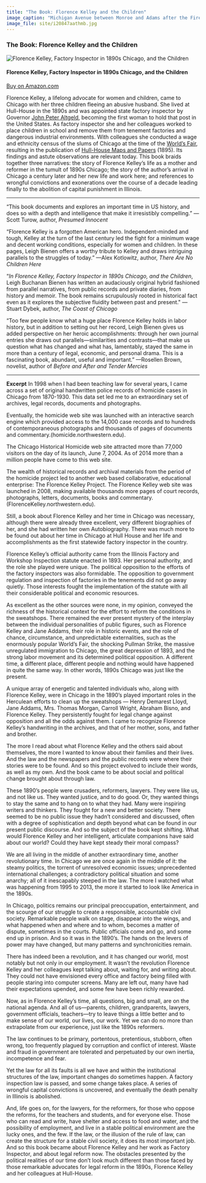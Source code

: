 ```yaml
---
title: "The Book: Florence Kelley and the Children"
image_caption: "Michigan Avenue between Monroe and Adams after the Fire of 1871."
image_file: site/i20847aathmb.jpg
---
```


### The Book: Florence Kelley and the Children

![Florence Kelley, Factory Inspector in 1890s Chicago, and the Children]()

#### Florence Kelley, Factory Inspector in 1890s Chicago, and the Children 
	
[Buy on Amazon.com](https://www.amazon.com/Florence-Kelley-Children-Factory-Inspector/dp/0692291180)

Florence Kelley, a lifelong advocate for women and children, came to Chicago with her three children fleeing an abusive husband. She lived at Hull-House in the 1890s and was appointed state factory inspector by Governor [John Peter Altgeld](/historical/altgeld), becoming the first woman to hold that post in the United States. As factory inspector she and her colleagues worked to place children in school and remove them from tenement factories and dangerous industrial environments. With colleagues she conducted a wage and ethnicity census of the slums of Chicago at the time of the [World’s Fair](/historical/expo/), resulting in the publication of [Hull-House Maps and Papers](/historical/hullhouse/) (1895). Its findings and astute observations are relevant today. This book braids together three narratives: the story of Florence Kelley’s life as a mother and reformer in the tumult of 1890s Chicago; the story of the author’s arrival in Chicago a century later and her new life and work here; and references to wrongful convictions and exonerations over the course of a decade leading finally to the abolition of capital punishment in Illinois.

-----------
“This book documents and explores an important time in US history, and does so with a depth and intelligence that make it irresistibly compelling.” 
—Scott Turow, author, *Presumed Innocent*

“Florence Kelley is a forgotten American hero. Independent-minded and tough, Kelley at the turn of the last century led the fight for a minimum wage and decent working conditions, especially for women and children. In these pages, Leigh Bienen offers a worthy tribute to Kelley and draws intriguing parallels to the struggles of today.” 
—Alex Kotlowitz, author, *There Are No Children Here* 

“*In Florence Kelley, Factory Inspector in 1890s Chicago, and the Children*, Leigh Buchanan Bienen has written an audaciously original hybrid fashioned from parallel narratives, from public records and private diaries, from history and memoir. The book remains scrupulously rooted in historical fact even as it explores the subjective fluidity between past and present." 
—Stuart Dybek, author, *The Coast of Chicago* 

“Too few people know what a huge place Florence Kelley holds in labor history, but in addition to setting out her record, Leigh Bienen gives us added perspective on her heroic accomplishments: through her own journal entries she draws out parallels—similarities and contrasts—that make us question what has changed and what has, lamentably, stayed the same in more than a century of legal, economic, and personal drama. This is a fascinating book, abundant, useful and important.” 
—Rosellen Brown, novelist, author of *Before and After and Tender Mercies*

-----
**Excerpt**
In 1998 when I had been teaching law for several years, I came across a set of original handwritten police records of homicide cases in Chicago from 1870-1930. This data set led me to an extraordinary set of archives, legal records, documents and photographs. 

Eventually, the homicide web site was launched with an interactive search engine which provided access to the 14,000 case records and to hundreds of contemporaneous photographs and thousands of pages of documents and commentary.(homicide.northwestern.edu). 

The Chicago Historical Homicide web site attracted more than 77,000 visitors on the day of its launch, June 7, 2004. As of 2014 more than a million people have come to this web site. 

The wealth of historical records and archival materials from the period of the homicide project led to another web based collaborative, educational enterprise: The Florence Kelley Project. The Florence Kelley web site was launched in 2008, making available thousands more pages of court records, photographs, letters, documents, books and commentary. (FlorenceKelley.northwestern.edu). 

Still, a book about Florence Kelley and her time in Chicago was necessary, although there were already three excellent, very different biographies of her, and she had written her own Autobiography. There was much more to be found out about her time in Chicago at Hull House and her life and accomplishments as the first statewide factory inspector in the country. 

Florence Kelley’s official authority came from the Illinois Factory and Workshop Inspection statute enacted in 1893. Her personal authority, and the role she played were unique. The political opposition to the efforts of the factory inspectors was also formidable. The opposition to government regulation and inspection of factories in the tenements did not go away quietly. Those interests fought the implementation of the statute with all their considerable political and economic resources. 

As excellent as the other sources were none, in my opinion, conveyed the richness of the historical context for the effort to reform the conditions in the sweatshops. There remained the ever present mystery of the interplay between the individual personalities of public figures, such as Florence Kelley and Jane Addams, their role in historic events, and the role of chance, circumstance, and unpredictable externalities, such as the enormously popular World’s Fair, the shocking Pullman Strike, the massive unregulated immigration to Chicago, the great depression of 1893, and the strong labor movement and its determined political opposition. A different time, a different place, different people and nothing would have happened in quite the same way. In other words, 1890s Chicago was just like the present. 

A unique array of energetic and talented individuals who, along with Florence Kelley, were in Chicago in the 1890’s played important roles in the Herculean efforts to clean up the sweatshops — Henry Demarest Lloyd, Jane Addams, Mrs. Thomas Morgan, Carroll Wright, Abraham Bisno, and Florence Kelley. They persistently fought for legal change against opposition and all the odds against them. I came to recognize Florence Kelley’s handwriting in the archives, and that of her mother, sons, and father and brother. 

The more I read about what Florence Kelley and the others said about themselves, the more I wanted to know about their families and their lives. And the law and the newspapers and the public records were where their stories were to be found. And so this project evolved to include their words, as well as my own. And the book came to be about social and political change brought about through law. 

These 1890’s people were crusaders, reformers, lawyers. They were like us, and not like us. They wanted justice, and to do good. Or, they wanted things to stay the same and to hang on to what they had. Many were inspiring writers and thinkers. They fought for a new and better society. There seemed to be no public issue they hadn’t considered and discussed, often with a degree of sophistication and depth beyond what can be found in our present public discourse. And so the subject of the book kept shifting. What would Florence Kelley and her intelligent, articulate companions have said about our world? Could they have kept steady their moral compass? 

We are all living in the middle of another extraordinary time, another revolutionary time. In Chicago we are once again in the middle of it: the steamy politics, the torrent of unresolved economic issues; unprecedented international challenges; a contradictory political situation and some anarchy; all of it inescapably steeped in the law. The more I watched what was happening from 1995 to 2013, the more it started to look like America in the 1890s. 

In Chicago, politics remains our principal preoccupation, entertainment, and the scourge of our struggle to create a responsible, accountable civil society. Remarkable people walk on stage, disappear into the wings, and what happened when and where and to whom, becomes a matter of dispute, sometimes in the courts. Public officials come and go, and some end up in prison. And so it was in the 1890’s. The hands on the levers of power may have changed, but many patterns and synchronicities remain. 

There has indeed been a revolution, and it has changed our world, most notably but not only in our employment. It wasn’t the revolution Florence Kelley and her colleagues kept talking about, waiting for, and writing about. They could not have envisioned every office and factory being filled with people staring into computer screens. Many are left out, many have had their expectations upended, and some few have been richly rewarded. 

Now, as in Florence Kelley’s time, all questions, big and small, are on the national agenda. And all of us—parents, children, grandparents, lawyers, government officials, teachers—try to leave things a little better and to make sense of our world, our lives, our work. Yet we can do no more than extrapolate from our experience, just like the 1890s reformers. 

The law continues to be primary, portentous, pretentious, stubborn, often wrong, too frequently plagued by corruption and conflict of interest. Waste and fraud in government are tolerated and perpetuated by our own inertia, incompetence and fear. 

Yet the law for all its faults is all we have and within the institutional structures of the law, important changes do sometimes happen. A factory inspection law is passed, and some change takes place. A series of wrongful capital convictions is uncovered, and eventually the death penalty in Illinois is abolished. 

And, life goes on, for the lawyers, for the reformers, for those who oppose the reforms, for the teachers and students, and for everyone else. Those who can read and write, have shelter and access to food and water, and the possibility of employment, and live in a stable political environment are the lucky ones, and the few. If the law, or the illusion of the rule of law, can create the structure for a stable civil society, it does its most important job. And so this book became about Florence Kelley and her work as Factory Inspector, and about legal reform now. The obstacles presented by the political realities of our time don’t look much different than those faced by those remarkable advocates for legal reform in the 1890s, Florence Kelley and her colleagues at Hull-House.

